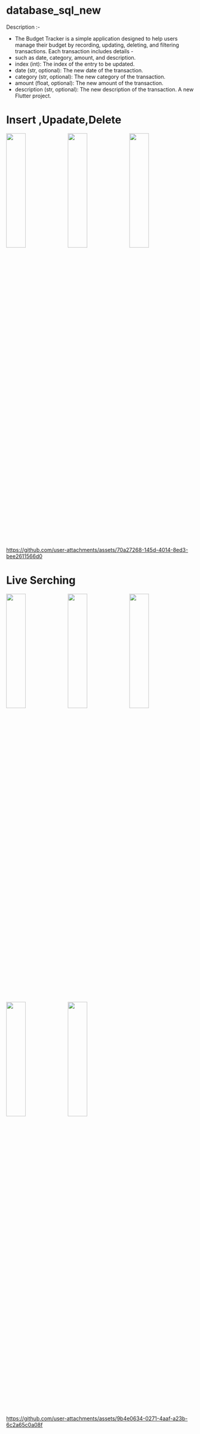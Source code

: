 # database_sql_new

Description :-
- The Budget Tracker is a simple application designed to help users manage their budget by recording, updating, deleting, and filtering transactions. Each transaction includes details - 
- such as date, category, amount, and description.
-  index (int): The index of the entry to be updated.
- date (str, optional): The new date of the transaction.
- category (str, optional): The new category of the transaction.
- amount (float, optional): The new amount of the transaction.
- description (str, optional): The new description of the transaction.
A new Flutter project.
# Insert ,Upadate,Delete
<p>
  <img src="https://github.com/user-attachments/assets/f14524b7-ab5a-4ca7-85b4-fa93f63ef529" height=28% width=32%>
    <img src="https://github.com/user-attachments/assets/38dff298-059c-48fc-89fc-5a041a89873f" height=28% width=32%>
    <img src="https://github.com/user-attachments/assets/b240bb50-94f6-47b9-96f5-77fcfd303318" height=28% width=32%>
</p>


https://github.com/user-attachments/assets/70a27268-145d-4014-8ed3-bee2611566d0

# Live Serching
<p>
   <img src="https://github.com/user-attachments/assets/83bbffdf-48e7-4c2d-9b1a-d7724d4edb48" height=28% width=32%>
    <img src="https://github.com/user-attachments/assets/e8e79a1e-03c8-488f-b023-171930f725bc" height=28% width=32%>
    <img src="https://github.com/user-attachments/assets/32a77920-eae0-4960-b7de-8474babe4942" height=28% width=32%>
      <img src="https://github.com/user-attachments/assets/c93e4e36-dbf7-400f-9928-f2bd5fa5cb92" height=28% width=32%>
    <img src="https://github.com/user-attachments/assets/dad780a5-571b-405e-953d-6c508365b4a5" height=28% width=32%>

</p>


https://github.com/user-attachments/assets/9b4e0634-0271-4aaf-a23b-6c2a65c0a08f

